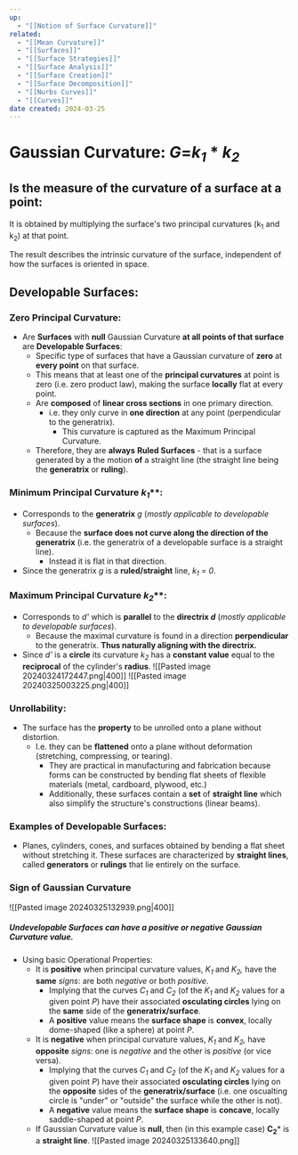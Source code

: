 ```yaml
---
up:
  - "[[Notion of Surface Curvature]]"
related:
  - "[[Mean Curvature]]"
  - "[[Surfaces]]"
  - "[[Surface Strategies]]"
  - "[[Surface Analysis]]"
  - "[[Surface Creation]]"
  - "[[Surface Decomposition]]"
  - "[[Nurbs Curves]]"
  - "[[Curves]]"
date created: 2024-03-25
---
```

# Gaussian Curvature: *G*=*k<sub>1</sub>* *  *k<sub>2</sub>* 

## Is the **measure** of the curvature of a surface at a point:
It is obtained by multiplying the surface's two principal curvatures (k<sub>1</sub> and k<sub>2</sub>) at that point. 

The result describes the intrinsic curvature of the surface, independent of how the surfaces is oriented in space. 
## **Developable Surfaces**: 
### Zero Principal Curvature:
- Are **Surfaces** with **null** Gaussian Curvature **at all points of that surface** are **Developable Surfaces**:
	- Specific type of surfaces that have a Gaussian curvature of **zero** at **every point** on that surface. 
	- This means that at least one of the **principal curvatures** at point is zero (i.e. zero product law), making the surface **locally** flat at every point.
	- Are **composed** of **linear cross sections** in one primary direction.
		- i.e. they only curve in **one direction** at any point (perpendicular to the generatrix).
			- This curvature is captured as the Maximum Principal Curvature. 
	- Therefore, they are **always** **Ruled Surfaces** - that is a surface generated by a the motion **of** a straight line (the straight line being the **generatrix** or **ruling**). 
### Minimum Principal Curvature *k<sub>1</sub>***:
- Corresponds to the **generatrix** *g* (*mostly applicable to developable surfaces*). 
	- Because the **surface does not curve along the direction of the generatrix** (i.e. the generatrix of a developable surface is a straight line).
		- Instead it is flat in that direction.
- Since the generatrix *g* is a **ruled/straight** line, *k<sub>1</sub> = 0*.
### Maximum Principal Curvature *k<sub>2</sub>***:
- Corresponds to *d'* which is **parallel** to the **directrix *d*** (*mostly applicable to developable surfaces*).
	- Because the maximal curvature is found in a direction **perpendicular** to the generatrix. **Thus naturally aligning with the directrix.** 
- Since *d'* is a **circle** its curvature *k<sub>2</sub>* has a **constant value** equal to the **reciprocal** of the cylinder's **radius**.
	![[Pasted image 20240324172447.png|400]]
	![[Pasted image 20240325003225.png|400]]
### Unrollability: 
- The surface has the **property** to be unrolled onto a plane without distortion.
	- I.e. they can be **flattened** onto a plane without deformation (stretching, compressing, or tearing). 
		- They are practical in manufacturing and fabrication because forms can be constructed by bending flat sheets of flexible materials (metal, cardboard, plywood, etc.)
		- Additionally, these surfaces contain a **set** of **straight line** which also simplify the structure's constructions (linear beams).
### Examples of **Developable Surfaces**:
- Planes, cylinders, cones, and surfaces obtained by bending a flat sheet without stretching it. These surfaces are characterized by **straight lines**, called **generators** or **rulings** that lie entirely on the surface.
### Sign of Gaussian Curvature
![[Pasted image 20240325132939.png|400]]
##### Undevelopable Surfaces can have a **positive** or **negative** Gaussian Curvature value.
- Using basic Operational Properties:
	- It is **positive** when principal curvature values, *K<sub>1</sub>* and *K<sub>2</sub>,* have the **same** *signs*: are both *negative* or both *positive*.
		- Implying that the curves *C<sub>1</sub>* and *C<sub>2</sub>* (of the *K<sub>1</sub>* and *K<sub>2</sub>* values for a given point *P*) have their associated **osculating circles** lying on the **same** side of the **generatrix/surface**. 
		- A **positive** value means the **surface shape** is **convex**, locally dome-shaped (like a sphere) at point *P*.
	- It is **negative** when principal curvature values, *K<sub>1</sub>* and *K<sub>2</sub>,* have **opposite** *signs*: one is  *negative* and the other is *positive* (or vice versa).
		- Implying that the curves *C<sub>1</sub>* and *C<sub>2</sub>* (of the *K<sub>1</sub>* and *K<sub>2</sub>* values for a given point *P*) have their associated **osculating circles** lying on the **opposite** sides of the **generatrix/surface** (i.e. one oscualting circle is "under" or "outside" the surface while the other is not). 
		- A **negative** value means the **surface shape** is **concave**, locally saddle-shaped at point *P*.
	- If Gaussian Curvature value is **null**, then (in this example case) **C<sub>2</sub>*** is a **straight line**.
		 ![[Pasted image 20240325133640.png]]
		